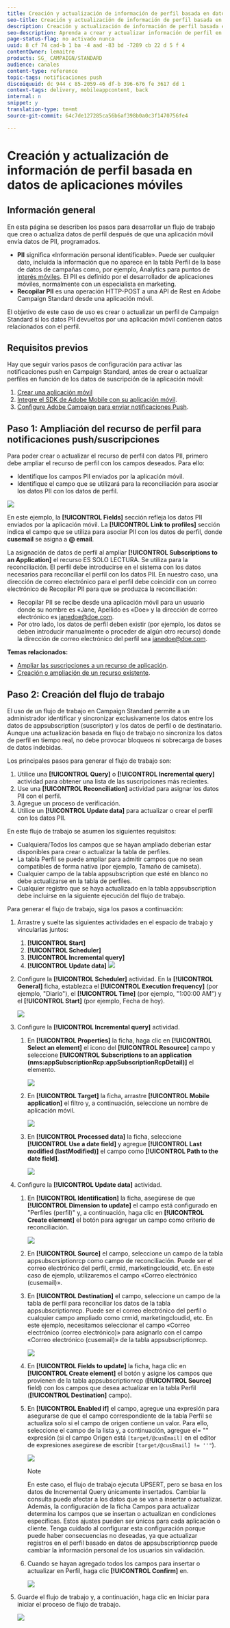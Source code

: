 ```yaml
---
title: Creación y actualización de información de perfil basada en datos de aplicaciones móviles
seo-title: Creación y actualización de información de perfil basada en datos de aplicaciones móviles
description: Creación y actualización de información de perfil basada en datos de aplicaciones móviles
seo-description: Aprenda a crear y actualizar información de perfil en base a los datos de aplicaciones móviles.
page-status-flag: no activado nunca
uuid: 8 cf 74 cad-b 1 ba -4 aad -83 bd -7289 cb 22 d 5 f 4
contentOwner: lemaitre
products: SG_ CAMPAIGN/STANDARD
audience: canales
content-type: reference
topic-tags: notificaciones push
discoiquuid: dc 944 c 85-2059-46 df-b 396-676 fe 3617 dd 1
context-tags: delivery, mobileappcontent, back
internal: n
snippet: y
translation-type: tm+mt
source-git-commit: 64c7de127285ca56b6af398b0a0c3f1470756fe4

---
```



# Creación y actualización de información de perfil basada en datos de aplicaciones móviles

## Información general

En esta página se describen los pasos para desarrollar un flujo de trabajo que crea o actualiza datos de perfil después de que una aplicación móvil envía datos de PII, programados.

* **PII** significa «Información personal identificable». Puede ser cualquier dato, incluida la información que no aparece en la tabla Perfil de la base de datos de campañas como, por ejemplo, Analytics para puntos de [interés móviles](../../integrating/using/about-campaign-points-of-interest-data-integration.md). El PII es definido por el desarrollador de aplicaciones móviles, normalmente con un especialista en marketing.
* **Recopilar PII** es una operación HTTP-POST a una API de Rest en Adobe Campaign Standard desde una aplicación móvil.

El objetivo de este caso de uso es crear o actualizar un perfil de Campaign Standard si los datos PII devueltos por una aplicación móvil contienen datos relacionados con el perfil.

## Requisitos previos

Hay que seguir varios pasos de configuración para activar las notificaciones push en Campaign Standard, antes de crear o actualizar perfiles en función de los datos de suscripción de la aplicación móvil:

1. [Crear una aplicación móvil](../../administration/using/configuring-a-mobile-application.md)
1. [Integre el SDK de Adobe Mobile con su aplicación móvil](https://helpx.adobe.com/campaign/kb/integrate-mobile-sdk.html).
1. [Configure Adobe Campaign para enviar notificaciones Push](https://helpx.adobe.com/campaign/kb/configuring-app-sdkv4.html).

## Paso 1: Ampliación del recurso de perfil para notificaciones push/suscripciones

Para poder crear o actualizar el recurso de perfil con datos PII, primero debe ampliar el recurso de perfil con los campos deseados. Para ello:

* Identifique los campos PII enviados por la aplicación móvil.
* Identifique el campo que se utilizará para la reconciliación para asociar los datos PII con los datos de perfil.

![](assets/update_profile1.png)

En este ejemplo, la **[!UICONTROL Fields]** sección refleja los datos PII enviados por la aplicación móvil. La **[!UICONTROL Link to profiles]** sección indica el campo que se utiliza para asociar PII con los datos de perfil, donde **cusemail** se asigna a **@ email**.

La asignación de datos de perfil al ampliar **[!UICONTROL Subscriptions to an Application]** el recurso ES SOLO LECTURA. Se utiliza para la reconciliación. El perfil debe introducirse en el sistema con los datos necesarios para reconciliar el perfil con los datos PII. En nuestro caso, una dirección de correo electrónico para el perfil debe coincidir con un correo electrónico de Recopilar PII para que se produzca la reconciliación:

* Recopilar PII se recibe desde una aplicación móvil para un usuario donde su nombre es «Jane, Apellido es «Doe» y la dirección de correo electrónico es janedoe@doe.com.
* Por otro lado, los datos de perfil deben existir (por ejemplo, los datos se deben introducir manualmente o proceder de algún otro recurso) donde la dirección de correo electrónico del perfil sea janedoe@doe.com.

**Temas relacionados:**

* [Ampliar las suscripciones a un recurso de aplicación](../../developing/using/extending-the-subscriptions-to-an-application-resource.md).
* [Creación o ampliación de un recurso existente](../../developing/using/key-steps-to-add-a-resource.md).

## Paso 2: Creación del flujo de trabajo

El uso de un flujo de trabajo en Campaign Standard permite a un administrador identificar y sincronizar exclusivamente los datos entre los datos de appsubscription (suscriptor) y los datos de perfil o de destinatario. Aunque una actualización basada en flujo de trabajo no sincroniza los datos de perfil en tiempo real, no debe provocar bloqueos ni sobrecarga de bases de datos indebidas.

Los principales pasos para generar el flujo de trabajo son:

1. Utilice una **[!UICONTROL Query]** o **[!UICONTROL Incremental query]** actividad para obtener una lista de las suscripciones más recientes.
1. Use una **[!UICONTROL Reconciliation]** actividad para asignar los datos PII con el perfil.
1. Agregue un proceso de verificación.
1. Utilice un **[!UICONTROL Update data]** para actualizar o crear el perfil con los datos PII.

En este flujo de trabajo se asumen los siguientes requisitos:

* Cualquiera/Todos los campos que se hayan ampliado deberían estar disponibles para crear o actualizar la tabla de perfiles.
* La tabla Perfil se puede ampliar para admitir campos que no sean compatibles de forma nativa (por ejemplo, Tamaño de camiseta).
* Cualquier campo de la tabla appsubscription que esté en blanco no debe actualizarse en la tabla de perfiles.
* Cualquier registro que se haya actualizado en la tabla appsubscription debe incluirse en la siguiente ejecución del flujo de trabajo.

Para generar el flujo de trabajo, siga los pasos a continuación:

1. Arrastre y suelte las siguientes actividades en el espacio de trabajo y vincularlas juntos:
   1. **[!UICONTROL Start]**
   1. **[!UICONTROL Scheduler]**
   1. **[!UICONTROL Incremental query]**
   1. **[!UICONTROL Update data]**
   ![](assets/update_profile0.png)

1. Configure la **[!UICONTROL Scheduler]** actividad. En la **[!UICONTROL General]** ficha, establezca el **[!UICONTROL Execution frequency]** (por ejemplo, "Diario"), el **[!UICONTROL Time]** (por ejemplo, "1:00:00 AM") y el **[!UICONTROL Start]** (por ejemplo, Fecha de hoy).

   ![](assets/update_profile2.png)

1. Configure la **[!UICONTROL Incremental query]** actividad.
   1. En **[!UICONTROL Properties]** la ficha, haga clic en **[!UICONTROL Select an element]** el icono del **[!UICONTROL Resource]** campo y seleccione **[!UICONTROL Subscriptions to an application (nms:appSubscriptionRcp:appSubscriptionRcpDetail)]** el elemento.

      ![](assets/update_profile3.png)

   1. En **[!UICONTROL Target]** la ficha, arrastre **[!UICONTROL Mobile application]** el filtro y, a continuación, seleccione un nombre de aplicación móvil.

      ![](assets/update_profile4.png)

   1. En **[!UICONTROL Processed data]** la ficha, seleccione **[!UICONTROL Use a date field]** y agregue **[!UICONTROL Last modified (lastModified)]** el campo como **[!UICONTROL Path to the date field]**.

      ![](assets/update_profile5.png)

1. Configure la **[!UICONTROL Update data]** actividad.
   1. En **[!UICONTROL Identification]** la ficha, asegúrese de que **[!UICONTROL Dimension to update]** el campo está configurado en "Perfiles (perfil)" y, a continuación, haga clic en **[!UICONTROL Create element]** el botón para agregar un campo como criterio de reconciliación.

      ![](assets/update_profile_createelement.png)

   1. En **[!UICONTROL Source]** el campo, seleccione un campo de la tabla appsubscrsiptionrcp como campo de reconciliación. Puede ser el correo electrónico del perfil, crmid, marketingcloudid, etc. En este caso de ejemplo, utilizaremos el campo «Correo electrónico (cusemail)».
   1. En **[!UICONTROL Destination]** el campo, seleccione un campo de la tabla de perfil para reconciliar los datos de la tabla appsubscriptionrcp. Puede ser el correo electrónico del perfil o cualquier campo ampliado como crmid, marketingcloudid, etc. En este ejemplo, necesitamos seleccionar el campo «Correo electrónico (correo electrónico)» para asignarlo con el campo «Correo electrónico (cusemail)» de la tabla appsubscriptionrcp.

      ![](assets/update_profile7.png)

   1. En **[!UICONTROL Fields to update]** la ficha, haga clic en **[!UICONTROL Create element]** el botón y asigne los campos que provienen de la tabla appsubscriptionrcp (**[!UICONTROL Source]** field) con los campos que desea actualizar en la tabla Perfil (**[!UICONTROL Destination]** campo).
   1. En **[!UICONTROL Enabled if]** el campo, agregue una expresión para asegurarse de que el campo correspondiente de la tabla Perfil se actualiza solo si el campo de origen contiene un valor. Para ello, seleccione el campo de la lista y, a continuación, agregue el= "" expresión (si el campo Origen está `[target/@cusEmail]` en el editor de expresiones asegúrese de escribir `[target/@cusEmail] != ''"`).

      ![](assets/update_profile8.png)

      >[!NOTE]
      >
      >En este caso, el flujo de trabajo ejecuta UPSERT, pero se basa en los datos de Incremental Query únicamente insertados. Cambiar la consulta puede afectar a los datos que se van a insertar o actualizar.
      >Además, la configuración de la ficha Campos para actualizar determina los campos que se insertan o actualizan en condiciones específicas. Estos ajustes pueden ser únicos para cada aplicación o cliente. Tenga cuidado al configurar esta configuración porque puede haber consecuencias no deseadas, ya que actualizar registros en el perfil basado en datos de appsubscriptionrcp puede cambiar la información personal de los usuarios sin validación.

   1. Cuando se hayan agregado todos los campos para insertar o actualizar en Perfil, haga clic **[!UICONTROL Confirm]** en.

      ![](assets/update_profile9.png)

1. Guarde el flujo de trabajo y, a continuación, haga clic en Iniciar para iniciar el proceso de flujo de trabajo.

   ![](assets/update_profile10.png)
